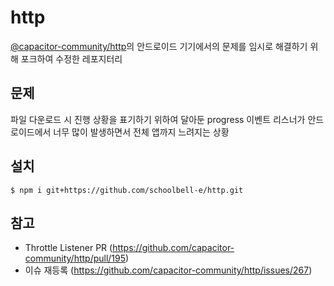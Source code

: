 # http
<a target="_blank" href="https://github.com/capacitor-community/http#readme">@capacitor-community/http</a>의 안드로이드 기기에서의 문제를 임시로 해결하기 위해 포크하여 수정한 레포지터리

## 문제 
파일 다운로드 시 진행 상황을 표기하기 위하여 달아둔 progress 이벤트 리스너가 안드로이드에서 너무 많이 발생하면서 전체 앱까지 느려지는 상황

## 설치
```terminal
$ npm i git+https://github.com/schoolbell-e/http.git
```

## 참고
- Throttle Listener PR (https://github.com/capacitor-community/http/pull/195)
- 이슈 재등록 (https://github.com/capacitor-community/http/issues/267)

